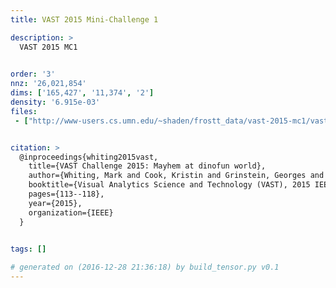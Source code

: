 ```yaml
---
title: VAST 2015 Mini-Challenge 1

description: >
  VAST 2015 MC1
  

order: '3'
nnz: '26,021,854'
dims: ['165,427', '11,374', '2']
density: '6.915e-03'
files:
 - ["http://www-users.cs.umn.edu/~shaden/frostt_data/vast-2015-mc1/vast-2015-mc1.tns.gz", Tensor]


citation: >
  @inproceedings{whiting2015vast,
    title={VAST Challenge 2015: Mayhem at dinofun world},
    author={Whiting, Mark and Cook, Kristin and Grinstein, Georges and Fallon, John and Liggett, Kristen and Staheli, Diane and Crouser, Jordan},
    booktitle={Visual Analytics Science and Technology (VAST), 2015 IEEE Conference on},
    pages={113--118},
    year={2015},
    organization={IEEE}
  }
  

tags: []

# generated on (2016-12-28 21:36:18) by build_tensor.py v0.1
---
```

